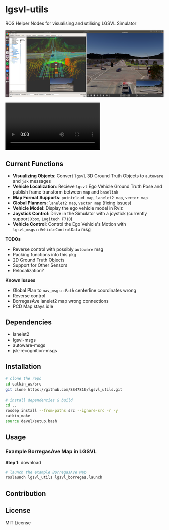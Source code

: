 # lgsvl-utils

ROS Helper Nodes for visualising and utilising LGSVL Simulator

![image](media/demo.png)

<video controls="controls">
  <source type="video/mp4" src="media/demo.mp4"></source>
  <p>Your browser does not support the video element.</p>
</video>

## Current Functions
* **Visualizing Objects**: Convert `lgsvl` 3D Ground Truth Objects to `autoware` and `jsk` messages
* **Vehicle Localization**: Recieve `lgsvl` Ego Vehicle Ground Truth Pose and publish frame transform between `map` and `baselink`
* **Map Format Supports**: `pointcloud map`, `lanelet2 map`, `vector map`
* **Global Planners**:  `lanelet2 map`, `vector map` (fixing issues)
* **Vehicle Model**:  Display the ego vehicle model in Rviz
* **Joystick Control**: Drive in the Simulator with a joystick (currently support `Xbox`, `Logitech F710`)
* **Vehicle Control**: Control the Ego Vehicle's Motion with `lgsvl_msgs::VehicleControlData` msg

**TODOs**
* Reverse control with possibly `autoware` msg
* Packing functions into this pkg
* 2D Ground Truth Objects
* Support for Other Sensors
* Relocalization?

**Known Issues**
* Global Plan to `nav_msgs::Path` centerline coordinates wrong
* Reverse control
* BorregasAve lanelet2 map wrong connections
* PCD Map stays idle

## Dependencies
* lanelet2
* lgsvl-msgs
* autoware-msgs
* jsk-recognition-msgs

## Installation
```bash
# clone the repo
cd catkin_ws/src
git clone https://github.com/SS47816/lgsvl_utils.git

# install dependencies & build 
cd ..
rosdep install --from-paths src --ignore-src -r -y
catkin_make
source devel/setup.bash
```

## Usage
### Example BorregasAve Map in LGSVL
**Step 1**: download 

```bash
# launch the example BorregasAve Map
roslaunch lgsvl_utils lgsvl_borregas.launch 
```


## Contribution

## License
MIT License